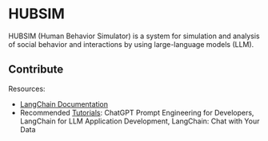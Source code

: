 # HUBSIM
HUBSIM (Human Behavior Simulator) is a system for simulation and analysis of social behavior and interactions by using large-language models (LLM).

## Contribute
Resources:
- [LangChain Documentation](https://python.langchain.com/docs/get_started/introduction)
- Recommended [Tutorials](https://www.deeplearning.ai/short-courses/): ChatGPT Prompt Engineering for Developers, LangChain for LLM Application Development, LangChain: Chat with Your Data

